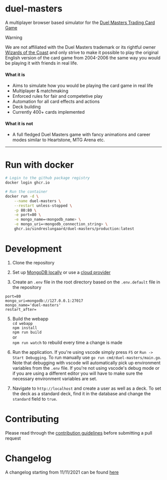 # duel-masters

A multiplayer browser based simulator for the [Duel Masters Trading Card Game](<https://duelmasters.fandom.com/wiki/Duel_Masters_(Card_Game)>)

> [!WARNING]
> We are not affiliated with the Duel Masters trademark or its rightful owner [Wizards of the Coast](https://wizards.com) and only strive to make it possible to play the original English version of the card game from 2004-2006 the same way you would be playing it with friends in real life.

#### What it is
- Aims to simulate how you would be playing the card game in real life
- Multiplayer & matchmaking
- Enforced rules for fair and competetive play
- Automation for all card effects and actions
- Deck building
- Currently 400+ cards implemented

#### What it is not
- A full fledged Duel Masters game with fancy animations and career modes similar to Heartstone, MTG Arena etc.

---


# Run with docker

```bash
# Login to the github package registry
docker login ghcr.io

# Run the container
docker run -d \
    --name duel-masters \
    --restart unless-stopped \
    -p 80:80 \
    -e port=80 \
    -e mongo_name=<mongodb_name> \
    -e mongo_uri=<mongodb_connection_string> \
    ghcr.io/sindreslungaard/duel-masters/production:latest
```

# Development

1. Clone the repository

2. Set up [MongoDB locally](https://www.mongodb.com/try/download/community) or use a [cloud provider](https://www.mongodb.com/atlas/database)

3. Create an `.env` file in the root directory based on the `.env.default` file in the repository
```
port=80
mongo_uri=mongodb://127.0.0.1:27017
mongo_name='duel-masters'
restart_after=
```

5. Build the webapp<br>
`cd webapp`<br>
`npm install`<br>
`npm run build`<br>
or<br>
`npm run watch` to rebuild every time a change is made

6. Run the application. If you're using vscode simply press `F5` or `Run -> Start Debugging`. To run manually use `go run cmd/duel-masters/main.go`. Note that debugging with vscode will automatically pick up environment variables from the `.env` file. If you're not using vscode's debug mode or if you are using a different editor you will have to make sure the necessary environment variables are set.

7. Navigate to `http://localhost` and create a user as well as a deck. To set the deck as a standard deck, find it in the database and change the `standard` field to `true`.

# Contributing
Please read through the [contribution guidelines](https://github.com/sindreslungaard/duel-masters/blob/master/CONTRIBUTING.md) before submitting a pull request

# Changelog

A changelog starting from 11/11/2021 can be found [here](https://github.com/sindreslungaard/duel-masters/blob/master/CHANGELOG.md)
